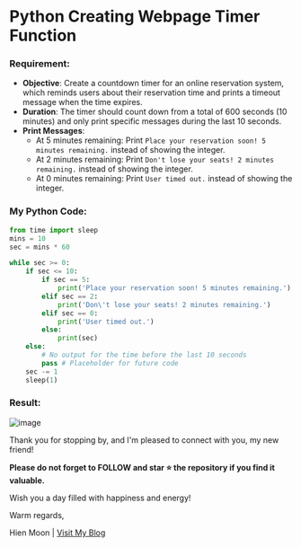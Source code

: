 # Python Creating Webpage Timer Function
### Requirement:
- **Objective**: Create a countdown timer for an online reservation system, which reminds users about their reservation time and prints a timeout message when the time expires.
- **Duration**: The timer should count down from a total of 600 seconds (10 minutes) and only print specific messages during the last 10 seconds.
- **Print Messages**:
  - At 5 minutes remaining: Print `Place your reservation soon! 5 minutes remaining.` instead of showing the integer.
  - At 2 minutes remaining: Print `Don't lose your seats! 2 minutes remaining.` instead of showing the integer.
  - At 0 minutes remaining: Print `User timed out.` instead of showing the integer.

### My Python Code:
``` python
from time import sleep
mins = 10
sec = mins * 60

while sec >= 0:
    if sec <= 10:
        if sec == 5:
            print('Place your reservation soon! 5 minutes remaining.')
        elif sec == 2:
            print('Don\'t lose your seats! 2 minutes remaining.')
        elif sec == 0:
            print('User timed out.')        
        else:
            print(sec)
    else:
        # No output for the time before the last 10 seconds
        pass # Placeholder for future code
    sec -= 1 
    sleep(1)  
```
### Result:
![image](https://github.com/user-attachments/assets/19ae70ea-6a91-4e3f-bcf1-b0040df5766f)

Thank you for stopping by, and I'm pleased to connect with you, my new friend!

**Please do not forget to FOLLOW and star ⭐ the repository if you find it valuable.**

Wish you a day filled with happiness and energy!

Warm regards,

Hien Moon | [Visit My Blog](https://hienmoon.com/?utm_source=github&utm_medium=readme)
